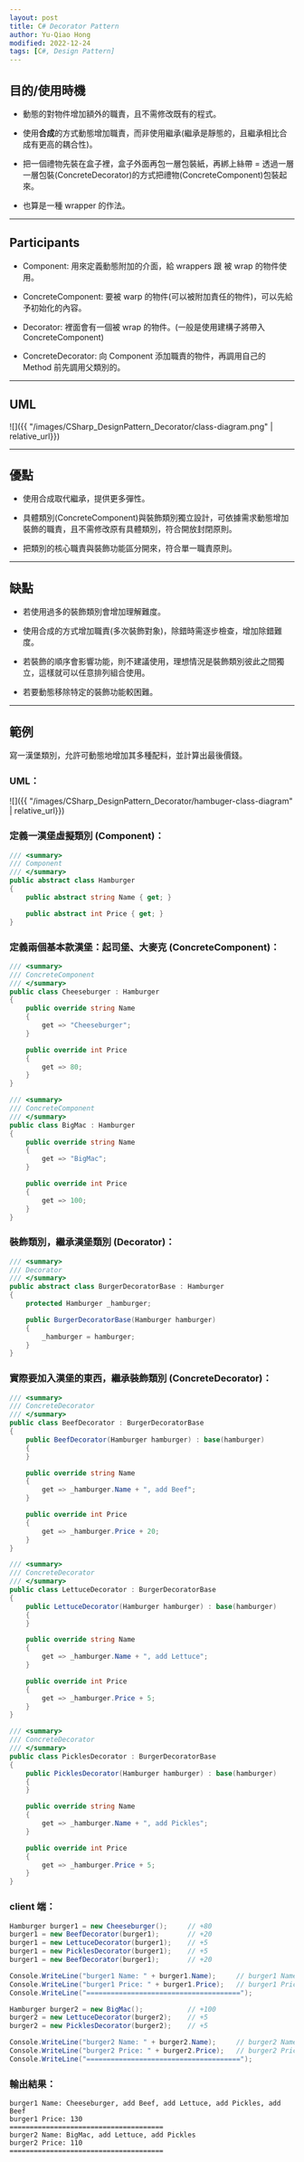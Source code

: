 ```yaml
---
layout: post
title: C# Decorator Pattern
author: Yu-Qiao Hong
modified: 2022-12-24
tags: [C#, Design Pattern]
---
```


## 目的/使用時機

* 動態的對物件增加額外的職責，且不需修改既有的程式。

* 使用**合成**的方式動態增加職責，而非使用繼承(繼承是靜態的，且繼承相比合成有更高的耦合性)。

* 把一個禮物先裝在盒子裡，盒子外面再包一層包裝紙，再綁上絲帶 = 透過一層一層包裝(ConcreteDecorator)的方式把禮物(ConcreteComponent)包裝起來。

* 也算是一種 wrapper 的作法。

----------

## Participants

* Component: 用來定義動態附加的介面，給 wrappers 跟 被 wrap 的物件使用。

* ConcreteComponent: 要被 warp 的物件(可以被附加責任的物件)，可以先給予初始化的內容。

* Decorator: 裡面會有一個被 wrap 的物件。(一般是使用建構子將帶入 ConcreteComponent)

* ConcreteDecorator: 向 Component 添加職責的物件，再調用自己的 Method 前先調用父類別的。

----------

## UML

![]({{ "/images/CSharp_DesignPattern_Decorator/class-diagram.png" | relative_url}})

<!--
<div class="mermaid">
classDiagram

class Component{
    +Operation()
}

class ConcreteComponent{
    +Operation()
}

class Decorator{
    -_component: Component
    +Operation()
}

class ConcreteDecoratorA{
    +Operation()
}

class ConcreteDecoratorB{
    +Operation()
}

Component <|-- ConcreteComponent
Component <|-- Decorator
Component <--o  Decorator
Decorator <|-- ConcreteDecoratorA
Decorator <|-- ConcreteDecoratorB
</div>
-->

----------

## 優點

* 使用合成取代繼承，提供更多彈性。

* 具體類別(ConcreteComponent)與裝飾類別獨立設計，可依據需求動態增加裝飾的職責，且不需修改原有具體類別，符合開放封閉原則。

* 把類別的核心職責與裝飾功能區分開來，符合單一職責原則。

----------

## 缺點

* 若使用過多的裝飾類別會增加理解難度。

* 使用合成的方式增加職責(多次裝飾對象)，除錯時需逐步檢查，增加除錯難度。

* 若裝飾的順序會影響功能，則不建議使用，理想情況是裝飾類別彼此之間獨立，這樣就可以任意排列組合使用。

* 若要動態移除特定的裝飾功能較困難。

----------

## 範例

寫一漢堡類別，允許可動態地增加其多種配料，並計算出最後價錢。

### UML：

![]({{ "/images/CSharp_DesignPattern_Decorator/hambuger-class-diagram" | relative_url}})

<!--
<div class="mermaid">
classDiagram

class Hamburger{
    +Name: string
    +Price: int
}

class Cheeseburger{
    +Name: string
    +Price: int
}

class BigMac{
    +Name: string
    +Price: int
}

class BurgerDecoratorBase{
    -_hamburger: Hamburger
    +Name: string
    +Price: int
}

class BeefDecorator{
    +Name: string
    +Price: int
}

class LettuceDecorator{
    +Name: string
    +Price: int
}

class PicklesDecorator{
    +Name: string
    +Price: int
}

Hamburger <|-- Cheeseburger
Hamburger <|-- BigMac
Hamburger <|-- BurgerDecoratorBase
Hamburger <--o  BurgerDecoratorBase
BurgerDecoratorBase <|-- BeefDecorator
BurgerDecoratorBase <|-- LettuceDecorator
BurgerDecoratorBase <|-- PicklesDecorator
</div>
-->

### 定義一漢堡虛擬類別 (Component)：
~~~c#
/// <summary>
/// Component
/// </summary>
public abstract class Hamburger
{
    public abstract string Name { get; }

    public abstract int Price { get; }
}
~~~

### 定義兩個基本款漢堡：起司堡、大麥克 (ConcreteComponent)：
~~~c#
/// <summary>
/// ConcreteComponent
/// </summary>
public class Cheeseburger : Hamburger
{
    public override string Name
    {
        get => "Cheeseburger";
    }

    public override int Price
    {
        get => 80;
    }
}

/// <summary>
/// ConcreteComponent
/// </summary>
public class BigMac : Hamburger
{
    public override string Name
    {
        get => "BigMac";
    }

    public override int Price
    {
        get => 100;
    }
}
~~~

### 裝飾類別，繼承漢堡類別 (Decorator)：
~~~c#
/// <summary>
/// Decorator
/// </summary>
public abstract class BurgerDecoratorBase : Hamburger
{
    protected Hamburger _hamburger;

    public BurgerDecoratorBase(Hamburger hamburger)
    {
        _hamburger = hamburger;
    }
}
~~~

### 實際要加入漢堡的東西，繼承裝飾類別 (ConcreteDecorator)：
~~~c#
/// <summary>
/// ConcreteDecorator
/// </summary>
public class BeefDecorator : BurgerDecoratorBase
{
    public BeefDecorator(Hamburger hamburger) : base(hamburger)
    {
    }

    public override string Name
    {
        get => _hamburger.Name + ", add Beef";
    }

    public override int Price
    {
        get => _hamburger.Price + 20;
    }
}

/// <summary>
/// ConcreteDecorator
/// </summary>
public class LettuceDecorator : BurgerDecoratorBase
{
    public LettuceDecorator(Hamburger hamburger) : base(hamburger)
    {
    }

    public override string Name
    {
        get => _hamburger.Name + ", add Lettuce";
    }

    public override int Price
    {
        get => _hamburger.Price + 5;
    }
}

/// <summary>
/// ConcreteDecorator
/// </summary>
public class PicklesDecorator : BurgerDecoratorBase
{
    public PicklesDecorator(Hamburger hamburger) : base(hamburger)
    {
    }

    public override string Name
    {
        get => _hamburger.Name + ", add Pickles";
    }

    public override int Price
    {
        get => _hamburger.Price + 5;
    }
}
~~~

### client 端：
~~~c#
Hamburger burger1 = new Cheeseburger();     // +80
burger1 = new BeefDecorator(burger1);       // +20
burger1 = new LettuceDecorator(burger1);    // +5
burger1 = new PicklesDecorator(burger1);    // +5
burger1 = new BeefDecorator(burger1);       // +20

Console.WriteLine("burger1 Name: " + burger1.Name);     // burger1 Name: Cheeseburger, add Beef, add Lettuce, add Pickles, add Beef
Console.WriteLine("burger1 Price: " + burger1.Price);   // burger1 Price: 130
Console.WriteLine("======================================");

Hamburger burger2 = new BigMac();           // +100
burger2 = new LettuceDecorator(burger2);    // +5
burger2 = new PicklesDecorator(burger2);    // +5

Console.WriteLine("burger2 Name: " + burger2.Name);     // burger2 Name: BigMac, add Lettuce, add Pickles
Console.WriteLine("burger2 Price: " + burger2.Price);   // burger2 Price: 110
Console.WriteLine("======================================");
~~~

### 輸出結果：
```
burger1 Name: Cheeseburger, add Beef, add Lettuce, add Pickles, add Beef
burger1 Price: 130
======================================
burger2 Name: BigMac, add Lettuce, add Pickles
burger2 Price: 110
======================================
```